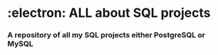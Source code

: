 # :electron: ALL about SQL projects
### A repository of all my SQL projects either PostgreSQL or MySQL

